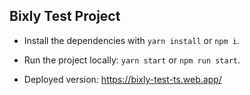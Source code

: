 ## Bixly Test Project

- Install the dependencies with `yarn install` or `npm i`.

- Run the project locally: `yarn start` or `npm run start`.

- Deployed version: https://bixly-test-ts.web.app/
